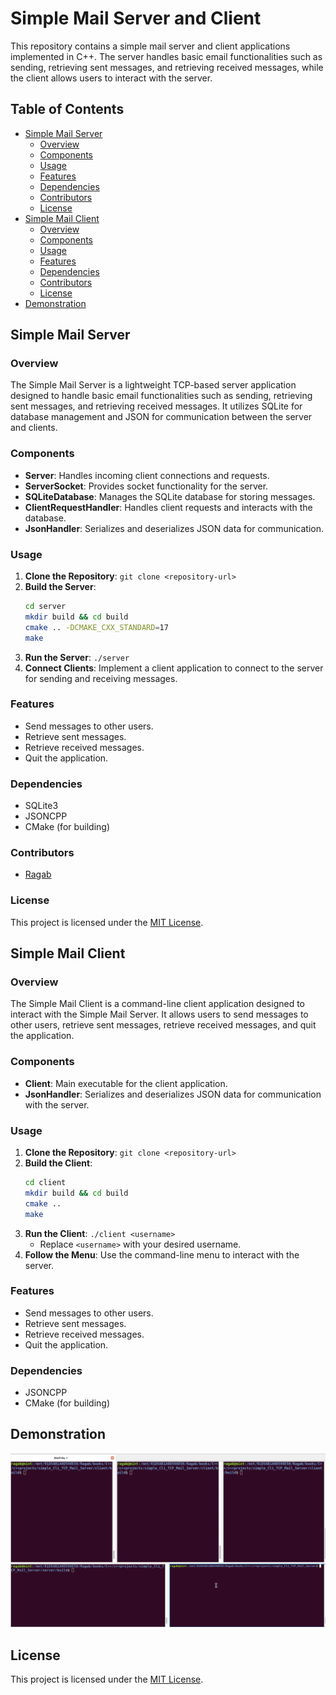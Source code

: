 # Simple Mail Server and Client

This repository contains a simple mail server and client applications implemented in C++. The server handles basic email functionalities such as sending, retrieving sent messages, and retrieving received messages, while the client allows users to interact with the server.

## Table of Contents

- [Simple Mail Server](#simple-mail-server)
  - [Overview](#overview)
  - [Components](#components)
  - [Usage](#usage)
  - [Features](#features)
  - [Dependencies](#dependencies)
  - [Contributors](#contributors)
  - [License](#license)
- [Simple Mail Client](#simple-mail-client)
  - [Overview](#overview-1)
  - [Components](#components-1)
  - [Usage](#usage-1)
  - [Features](#features-1)
  - [Dependencies](#dependencies-1)
  - [Contributors](#contributors-1)
  - [License](#license-1)
- [Demonstration](#demonstration)

## Simple Mail Server

### Overview
The Simple Mail Server is a lightweight TCP-based server application designed to handle basic email functionalities such as sending, retrieving sent messages, and retrieving received messages. It utilizes SQLite for database management and JSON for communication between the server and clients.

### Components
- **Server**: Handles incoming client connections and requests.
- **ServerSocket**: Provides socket functionality for the server.
- **SQLiteDatabase**: Manages the SQLite database for storing messages.
- **ClientRequestHandler**: Handles client requests and interacts with the database.
- **JsonHandler**: Serializes and deserializes JSON data for communication.

### Usage
1. **Clone the Repository**: `git clone <repository-url>`
2. **Build the Server**:
    ```bash
    cd server
    mkdir build && cd build
    cmake .. -DCMAKE_CXX_STANDARD=17
    make
    ```
3. **Run the Server**: `./server`
4. **Connect Clients**: Implement a client application to connect to the server for sending and receiving messages.

### Features
- Send messages to other users.
- Retrieve sent messages.
- Retrieve received messages.
- Quit the application.

### Dependencies
- SQLite3
- JSONCPP
- CMake (for building)

### Contributors
- [Ragab](https://github.com/ragab2010)

### License
This project is licensed under the [MIT License](LICENSE).

## Simple Mail Client

### Overview
The Simple Mail Client is a command-line client application designed to interact with the Simple Mail Server. It allows users to send messages to other users, retrieve sent messages, retrieve received messages, and quit the application.

### Components
- **Client**: Main executable for the client application.
- **JsonHandler**: Serializes and deserializes JSON data for communication with the server.

### Usage
1. **Clone the Repository**: `git clone <repository-url>`
2. **Build the Client**:
    ```bash
    cd client
    mkdir build && cd build
    cmake .. 
    make
    ```
3. **Run the Client**: `./client <username>`
    - Replace `<username>` with your desired username.
4. **Follow the Menu**: Use the command-line menu to interact with the server.

### Features
- Send messages to other users.
- Retrieve sent messages.
- Retrieve received messages.
- Quit the application.

### Dependencies
- JSONCPP
- CMake (for building)

## Demonstration

![Server and Client Execution](sqllite3_mailserver.gif)

## License
This project is licensed under the [MIT License](LICENSE).
